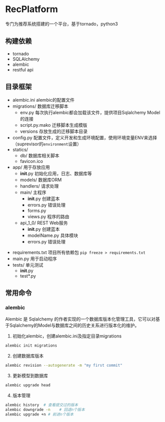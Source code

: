 # RecPlatform
专门为推荐系统搭建的一个平台，基于tornado，python3

## 构建依赖
* tornado
* SQLAlchemy
* alembic
* restful api


## 目录框架
* alembic.ini alembic的配置文件
* migrations/ 数据库迁移脚本
  * env.py 每次执行alembic都会加载该文件，提供项目Sqlalchemy Model的连接
  * script.py.mako 迁移脚本生成模版
  * versions 存放生成的迁移脚本目录
* config.py 配置文件，定义开发和生成环境配置，使用环境变量ENV来选择（suprevisor的`environment`设置）
* statics/
  * db/ 数据库相关脚本
  * favicon.ico 
* app/ 用于存放应用
  * __init__.py  初始化应用，日志、数据库等
  * models/ 数据库ORM
  * handlers/ 请求处理
  * main/ 主程序
    * __init__.py 创建蓝本
    * errors.py 错误处理
    * forms.py
    * views.py  程序的路由
  * api_1_0/  REST Web服务
    * __init__.py 创建蓝本
    * modelName.py  具体模块
    * errors.py 错误处理
<!-- * venv/ 这里是开发所需要的python虚拟环境，用virtualenvwrapper管理后，该文件在$HOME/.virtualenv/下面 -->
<!-- * serverConfig/ 这里存放服务器配置时使用的nginx，uwsgi配置文件以及https证书 -->
* requirements.txt 项目所有依赖包 `pip freeze > requirements.txt`
* main.py 用于启动程序
* tests/  单元测试
  * __init__.py
  * test*.py

## 常用命令
### alembic
Alembic 是 Sqlalchemy 的作者实现的一个数据库版本化管理工具，它可以对基于Sqlalchemy的Model与数据库之间的历史关系进行版本化的维护。
1. 初始化alembic，创建alembic.ini及指定目录migrations
```bash
alembic init migrations
```
2. 创建数据库版本
```bash
alembic revision --autogenerate -m "my first commit"
```
3. 更新模型到数据库
```bash
alembic upgrade head
```
4. 版本管理
```bash
alembic history  # 查看提交过的版本
alembic downgrade -n    # 回退n个版本
alembic upgrade +n # 前进n个版本
```
